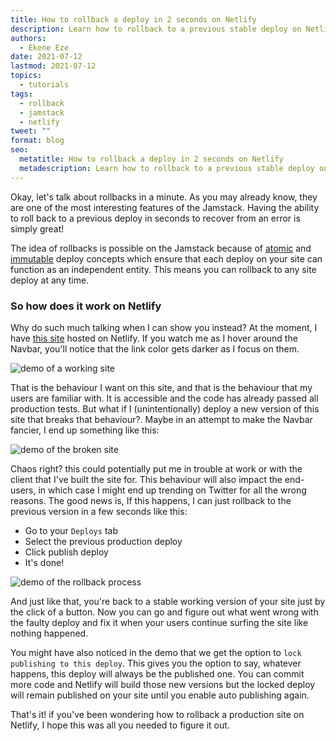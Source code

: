 ```yaml
---
title: How to rollback a deploy in 2 seconds on Netlify
description: Learn how to rollback to a previous stable deploy on Netlify
authors:
  - Ekene Eze
date: 2021-07-12
lastmod: 2021-07-12
topics:
  - tutorials
tags:
  - rollback
  - jamstack
  - netlify
tweet: ""
format: blog
seo:
  metatitle: How to rollback a deploy in 2 seconds on Netlify
  metadescription: Learn how to rollback to a previous stable deploy on Netlify
---
```


Okay, let's talk about rollbacks in a minute. As you may already know, they are one of the most interesting features of the Jamstack. Having the ability to roll back to a previous deploy in seconds to recover from an error is simply great!

The idea of rollbacks is possible on the Jamstack because of [atomic](https://jamstack.org/glossary/atomic/) and [immutable](https://jamstack.org/glossary/immutable/) deploy concepts which ensure that each deploy on your site can function as an independent entity. This means you can rollback to any site deploy at any time.

### So how does it work on Netlify

Why do such much talking when I can show you instead? At the moment, I have [this site](https://largesite-demo.netlify.app/) hosted on Netlify. If you watch me as I hover around the Navbar, you'll notice that the link color gets darker as I focus on them.

![demo of a working site](https://res.cloudinary.com/kennyy/video/upload/f_gif/v1625668863/working_site.gif)

That is the behaviour I want on this site, and that is the behaviour that my users are familiar with. It is accessible and the code has already passed all production tests. But what if I (unintentionally) deploy a new version of this site that breaks that behaviour?. Maybe in an attempt to make the Navbar fancier, I end up something like this:

![demo of the broken site](https://res.cloudinary.com/kennyy/video/upload/v1625668863/broken_site.gif)

Chaos right? this could potentially put me in trouble at work or with the client that I've built the site for. This behaviour will also impact the end-users, in which case I might end up trending on Twitter for all the wrong reasons. The good news is, If this happens, I can just rollback to the previous version in a few seconds like this:

- Go to your `Deploys` tab
- Select the previous production deploy
- Click publish deploy
- It's done!

![demo of the rollback process](https://res.cloudinary.com/kennyy/video/upload/v1625675134/perfectly_working_av1rln.gif)

And just like that, you're back to a stable working version of your site just by the click of a button. Now you can go and figure out what went wrong with the faulty deploy and fix it when your users continue surfing the site like nothing happened.

You might have also noticed in the demo that we get the option to `lock publishing to this deploy`. This gives you the option to say, whatever happens, this deploy will always be the published one. You can commit more code and Netlify will build those new versions but the locked deploy will remain published on your site until you enable auto publishing again.

That's it! if you've been wondering how to rollback a production site on Netlify, I hope this was all you needed to figure it out.
